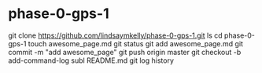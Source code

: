 # phase-0-gps-1
git clone https://github.com/lindsaymkelly/phase-0-gps-1.git
  ls
  cd phase-0-gps-1
  touch awesome_page.md
  git status
  git add awesome_page.md
  git commit -m "add awesome_page"
  git push origin master
  git checkout -b add-command-log
  subl README.md
  git log
  history